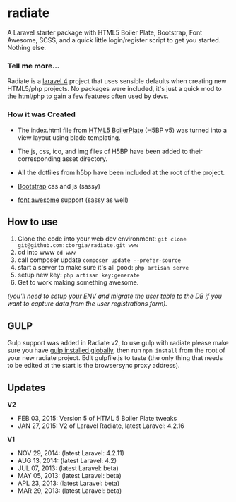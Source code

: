 radiate
=======
A Laravel starter package with HTML5 Boiler Plate, Bootstrap, Font Awesome, SCSS, and a quick little login/register script to get you started. Nothing else.

### Tell me more...

Radiate is a [laravel 4](http://four.laravel.com) project that uses sensible defaults when creating new HTML5/php projects. No packages were included, it's just a quick mod to the html/php to gain a few features often used by devs.

### How it was Created

* The index.html file from [HTML5 BoilerPlate](http://html5boilerplate.com/) (H5BP v5) was turned into a view layout using blade templating.

* The js, css, ico, and img files of H5BP have been added to their corresponding asset directory.

* All the dotfiles from h5bp have been included at the root of the project.

* [Bootstrap](getbootstrap.com) css and js (sassy)

* [font awesome](https://github.com/FortAwesome/Font-Awesome) support (sassy as well)


## How to use

1. Clone the code into your web dev environment: `git clone git@github.com:cborgia/radiate.git www`
2. cd into www `cd www`
3. call composer update `composer update --prefer-source`
4. start a server to make sure it's all good: `php artisan serve`
5. setup new key: `php artisan key:generate`
6. Get to work making something awesome.

_(you'll need to setup your ENV and migrate the user table to the DB if you want to capture data from the user registrations form)._

## GULP

Gulp support was added in Radiate v2, to use gulp with radiate please make sure you have [gulp installed globally](https://github.com/gulpjs/gulp/blob/master/docs/getting-started.md), then run `npm install` from the root of your new radiate project. Edit gulpfile.js to taste (the only thing that needs to be edited at the start is the browsersync proxy address).




## Updates
__V2__

* FEB 03, 2015: Version 5 of HTML 5 Boiler Plate tweaks
* JAN 27, 2015: V2 of Laravel Radiate, latest Laravel: 4.2.16

__V1__

* NOV 29, 2014: (latest Laravel: 4.2.11)
* AUG 13, 2014: (latest Laravel: 4.2)
* JUL 07, 2013: (latest Laravel: beta)
* MAY 05, 2013: (latest Laravel: beta)
* APL 23, 2013: (latest Laravel: beta)
* MAR 29, 2013: (latest Laravel: beta)

